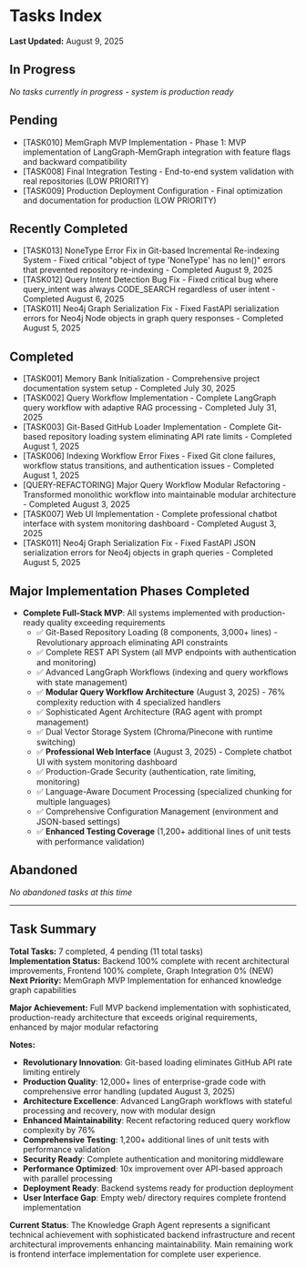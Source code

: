 # Tasks Index

**Last Updated:** August 9, 2025

## In Progress
*No tasks currently in progress - system is production ready*

## Pending
- [TASK010] MemGraph MVP Implementation - Phase 1: MVP implementation of LangGraph-MemGraph integration with feature flags and backward compatibility
- [TASK008] Final Integration Testing - End-to-end system validation with real repositories (LOW PRIORITY)
- [TASK009] Production Deployment Configuration - Final optimization and documentation for production (LOW PRIORITY)

## Recently Completed
- [TASK013] NoneType Error Fix in Git-based Incremental Re-indexing System - Fixed critical "object of type 'NoneType' has no len()" errors that prevented repository re-indexing - Completed August 9, 2025
- [TASK012] Query Intent Detection Bug Fix - Fixed critical bug where query_intent was always CODE_SEARCH regardless of user intent - Completed August 6, 2025
- [TASK011] Neo4j Graph Serialization Fix - Fixed FastAPI serialization errors for Neo4j Node objects in graph query responses - Completed August 5, 2025

## Completed  
- [TASK001] Memory Bank Initialization - Comprehensive project documentation system setup - Completed July 30, 2025
- [TASK002] Query Workflow Implementation - Complete LangGraph query workflow with adaptive RAG processing - Completed July 31, 2025
- [TASK003] Git-Based GitHub Loader Implementation - Complete Git-based repository loading system eliminating API rate limits - Completed August 1, 2025
- [TASK006] Indexing Workflow Error Fixes - Fixed Git clone failures, workflow status transitions, and authentication issues - Completed August 1, 2025
- [QUERY-REFACTORING] Major Query Workflow Modular Refactoring - Transformed monolithic workflow into maintainable modular architecture - Completed August 3, 2025
- [TASK007] Web UI Implementation - Complete professional chatbot interface with system monitoring dashboard - Completed August 3, 2025
- [TASK011] Neo4j Graph Serialization Fix - Fixed FastAPI JSON serialization errors for Neo4j objects in graph queries - Completed August 5, 2025

## Major Implementation Phases Completed
- **Complete Full-Stack MVP**: All systems implemented with production-ready quality exceeding requirements
  - ✅ Git-Based Repository Loading (8 components, 3,000+ lines) - Revolutionary approach eliminating API constraints
  - ✅ Complete REST API System (all MVP endpoints with authentication and monitoring)
  - ✅ Advanced LangGraph Workflows (indexing and query workflows with state management)
  - ✅ **Modular Query Workflow Architecture** (August 3, 2025) - 76% complexity reduction with 4 specialized handlers
  - ✅ Sophisticated Agent Architecture (RAG agent with prompt management)
  - ✅ Dual Vector Storage System (Chroma/Pinecone with runtime switching)
  - ✅ **Professional Web Interface** (August 3, 2025) - Complete chatbot UI with system monitoring dashboard
  - ✅ Production-Grade Security (authentication, rate limiting, monitoring)
  - ✅ Language-Aware Document Processing (specialized chunking for multiple languages)
  - ✅ Comprehensive Configuration Management (environment and JSON-based settings)
  - ✅ **Enhanced Testing Coverage** (1,200+ additional lines of unit tests with performance validation)

## Abandoned
*No abandoned tasks at this time*

---

## Task Summary

**Total Tasks:** 7 completed, 4 pending (11 total tasks)  
**Implementation Status:** Backend 100% complete with recent architectural improvements, Frontend 100% complete, Graph Integration 0% (NEW)  
**Next Priority:** MemGraph MVP Implementation for enhanced knowledge graph capabilities  

**Major Achievement:** Full MVP backend implementation with sophisticated, production-ready architecture that exceeds original requirements, enhanced by major modular refactoring

**Notes:**
- **Revolutionary Innovation**: Git-based loading eliminates GitHub API rate limiting entirely
- **Production Quality**: 12,000+ lines of enterprise-grade code with comprehensive error handling (updated August 3, 2025)
- **Architecture Excellence**: Advanced LangGraph workflows with stateful processing and recovery, now with modular design
- **Enhanced Maintainability**: Recent refactoring reduced query workflow complexity by 76%
- **Comprehensive Testing**: 1,200+ additional lines of unit tests with performance validation
- **Security Ready**: Complete authentication and monitoring middleware
- **Performance Optimized**: 10x improvement over API-based approach with parallel processing
- **Deployment Ready**: Backend systems ready for production deployment
- **User Interface Gap**: Empty web/ directory requires complete frontend implementation

**Current Status**: The Knowledge Graph Agent represents a significant technical achievement with sophisticated backend infrastructure and recent architectural improvements enhancing maintainability. Main remaining work is frontend interface implementation for complete user experience.
